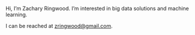 Hi, I’m Zachary Ringwood.
I’m interested in big data solutions and machine learning. 

I can be reached at zringwood@gmail.com. 
